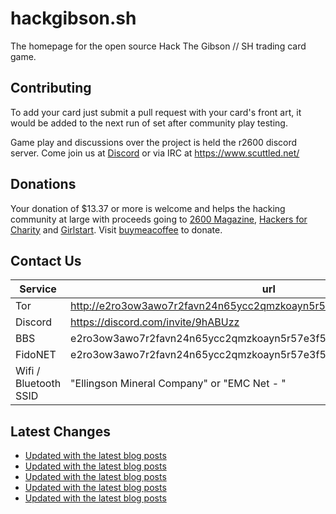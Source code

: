 # hackgibson.sh
The homepage for the open source Hack The Gibson // SH trading card game.


## Contributing

To add your card just submit a pull request with your card's front art, it would be added to the next run of set after community play testing.

Game play and discussions over the project is held the r2600 discord server. Come join us at [Discord](https://discord.com/invite/9hABUzz) or via IRC at https://www.scuttled.net/


## Donations

Your donation of $13.37 or more is welcome and helps the hacking community at large with proceeds going to [2600 Magazine](https://2600.com/), [Hackers for Charity](https://hackersforcharity.org) and [Girlstart](https://girlstart.org).  Visit [buymeacoffee](https://www.buymeacoffee.com/hackgibson.sh) to donate.


## Contact Us

Service | url
-|-
Tor | http://e2ro3ow3awo7r2favn24n65ycc2qmzkoayn5r57e3f56nvjwdcgg32ad.onion
Discord | https://discord.com/invite/9hABUzz
BBS | e2ro3ow3awo7r2favn24n65ycc2qmzkoayn5r57e3f56nvjwdcgg32ad.onion:23
FidoNET | e2ro3ow3awo7r2favn24n65ycc2qmzkoayn5r57e3f56nvjwdcgg32ad.onion:24554
Wifi / Bluetooth SSID | "Ellingson Mineral Company" or "EMC Net - <fidonet address>"

## Latest Changes
<!-- BLOG-POST-LIST:START -->
- [Updated with the latest blog posts](https://github.com/DFW2600/hackgibson.sh/commit/a13e0452b93eb0fe4a29e702dd418fb644faf4d7)
- [Updated with the latest blog posts](https://github.com/DFW2600/hackgibson.sh/commit/8a8c7d8b1573b35138f1ac67c0cc519b6a8d44bd)
- [Updated with the latest blog posts](https://github.com/DFW2600/hackgibson.sh/commit/10f8ad41b6f1f15f7319b662ffa2045ff8993249)
- [Updated with the latest blog posts](https://github.com/DFW2600/hackgibson.sh/commit/fd123addd4279173a6f4d269eda46604a0941263)
- [Updated with the latest blog posts](https://github.com/DFW2600/hackgibson.sh/commit/1bbc2a93dafb1cf5c53f76859c79bf64006684ae)
<!-- BLOG-POST-LIST:END -->
